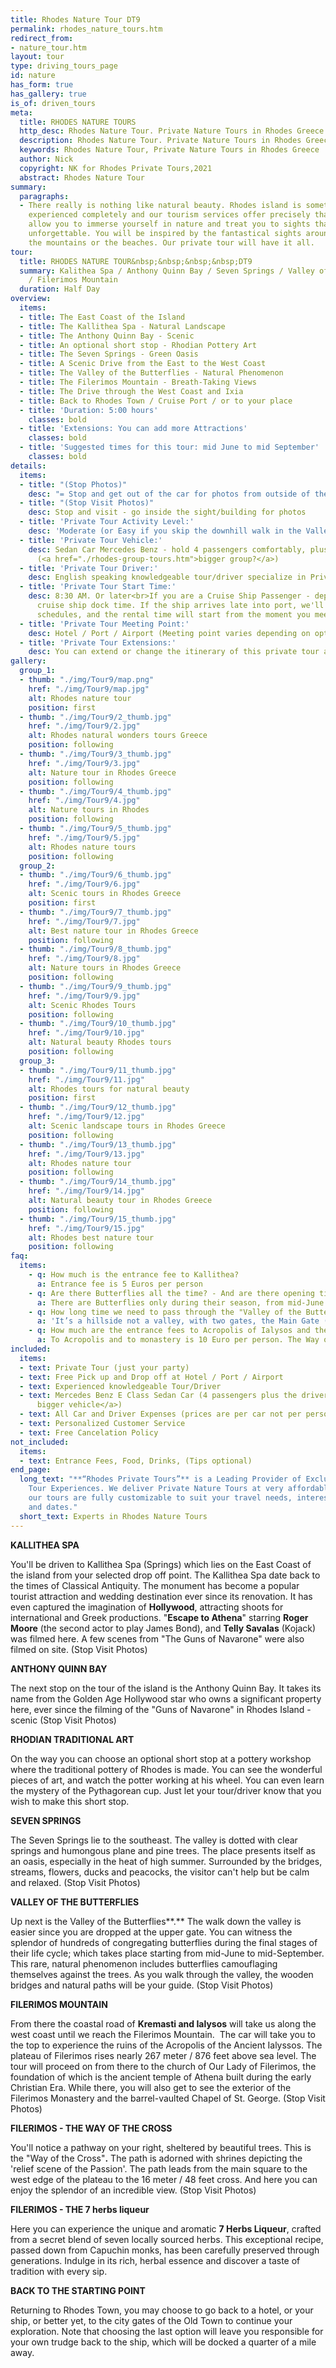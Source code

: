 ```yaml
---
title: Rhodes Nature Tour DT9
permalink: rhodes_nature_tours.htm
redirect_from:
- nature_tour.htm
layout: tour
type: driving_tours_page
id: nature
has_form: true
has_gallery: true
is_of: driven_tours
meta:
  title: RHODES NATURE TOURS
  http_desc: Rhodes Nature Tour. Private Nature Tours in Rhodes Greece
  description: Rhodes Nature Tour. Private Nature Tours in Rhodes Greece
  keywords: Rhodes Nature Tour, Private Nature Tours in Rhodes Greece
  author: Nick
  copyright: NK for Rhodes Private Tours,2021
  abstract: Rhodes Nature Tour
summary:
  paragraphs:
  - There really is nothing like natural beauty. Rhodes island is something to be
    experienced completely and our tourism services offer precisely that. We will
    allow you to immerse yourself in nature and treat you to sights that are truly
    unforgettable. You will be inspired by the fantastical sights around you, be it
    the mountains or the beaches. Our private tour will have it all.
tour:
  title: RHODES NATURE TOUR&nbsp;&nbsp;&nbsp;&nbsp;DT9
  summary: Kalithea Spa / Anthony Quinn Bay / Seven Springs / Valley of the Butterflies
    / Filerimos Mountain
  duration: Half Day
overview:
  items:
  - title: The East Coast of the Island
  - title: The Kallithea Spa - Natural Landscape
  - title: The Anthony Quinn Bay - Scenic
  - title: An optional short stop - Rhodian Pottery Art
  - title: The Seven Springs - Green Oasis
  - title: A Scenic Drive from the East to the West Coast
  - title: The Valley of the Butterflies - Natural Phenomenon
  - title: The Filerimos Mountain - Breath-Taking Views
  - title: The Drive through the West Coast and Ixia
  - title: Back to Rhodes Town / Cruise Port / or to your place
  - title: 'Duration: 5:00 hours'
    classes: bold
  - title: 'Extensions: You can add more Attractions'
    classes: bold
  - title: 'Suggested times for this tour: mid June to mid September'
    classes: bold
details:
  items:
  - title: "(Stop Photos)"
    desc: "= Stop and get out of the car for photos from outside of the Sight/building"
  - title: "(Stop Visit Photos)"
    desc: Stop and visit - go inside the sight/building for photos
  - title: 'Private Tour Activity Level:'
    desc: 'Moderate (or Easy if you skip the downhill walk in the Valley of the Butterflies)  '
  - title: 'Private Tour Vehicle:'
    desc: Sedan Car Mercedes Benz - hold 4 passengers comfortably, plus the driver
      (<a href="./rhodes-group-tours.htm">bigger group?</a>)
  - title: 'Private Tour Driver:'
    desc: English speaking knowledgeable tour/driver specialize in Private Tours
  - title: 'Private Tour Start Time:'
    desc: 8:30 AM. Or later<br>If you are a Cruise Ship Passenger - depend on your
      cruise ship dock time. If the ship arrives late into port, we'll adjust our
      schedules, and the rental time will start from the moment you meet your tour/driver
  - title: 'Private Tour Meeting Point:'
    desc: Hotel / Port / Airport (Meeting point varies depending on option booked)
  - title: 'Private Tour Extensions:'
    desc: You can extend or change the itinerary of this private tour as you like.
gallery:
  group_1:
  - thumb: "./img/Tour9/map.png"
    href: "./img/Tour9/map.jpg"
    alt: Rhodes nature tour
    position: first
  - thumb: "./img/Tour9/2_thumb.jpg"
    href: "./img/Tour9/2.jpg"
    alt: Rhodes natural wonders tours Greece
    position: following
  - thumb: "./img/Tour9/3_thumb.jpg"
    href: "./img/Tour9/3.jpg"
    alt: Nature tour in Rhodes Greece
    position: following
  - thumb: "./img/Tour9/4_thumb.jpg"
    href: "./img/Tour9/4.jpg"
    alt: Nature tours in Rhodes
    position: following
  - thumb: "./img/Tour9/5_thumb.jpg"
    href: "./img/Tour9/5.jpg"
    alt: Rhodes nature tours
    position: following
  group_2:
  - thumb: "./img/Tour9/6_thumb.jpg"
    href: "./img/Tour9/6.jpg"
    alt: Scenic tours in Rhodes Greece
    position: first
  - thumb: "./img/Tour9/7_thumb.jpg"
    href: "./img/Tour9/7.jpg"
    alt: Best nature tour in Rhodes Greece
    position: following
  - thumb: "./img/Tour9/8_thumb.jpg"
    href: "./img/Tour9/8.jpg"
    alt: Nature tours in Rhodes Greece
    position: following
  - thumb: "./img/Tour9/9_thumb.jpg"
    href: "./img/Tour9/9.jpg"
    alt: Scenic Rhodes Tours
    position: following
  - thumb: "./img/Tour9/10_thumb.jpg"
    href: "./img/Tour9/10.jpg"
    alt: Natural beauty Rhodes tours
    position: following
  group_3:
  - thumb: "./img/Tour9/11_thumb.jpg"
    href: "./img/Tour9/11.jpg"
    alt: Rhodes tours for natural beauty
    position: first
  - thumb: "./img/Tour9/12_thumb.jpg"
    href: "./img/Tour9/12.jpg"
    alt: Scenic landscape tours in Rhodes Greece
    position: following
  - thumb: "./img/Tour9/13_thumb.jpg"
    href: "./img/Tour9/13.jpg"
    alt: Rhodes nature tour
    position: following
  - thumb: "./img/Tour9/14_thumb.jpg"
    href: "./img/Tour9/14.jpg"
    alt: Natural beauty tour in Rhodes Greece
    position: following
  - thumb: "./img/Tour9/15_thumb.jpg"
    href: "./img/Tour9/15.jpg"
    alt: Rhodes best nature tour
    position: following
faq:
  items:
    - q: How much is the entrance fee to Kallithea?
      a: Entrance fee is 5 Euros per person
    - q: Are there Butterflies all the time? - And are there opening times there too that we might have to take into consideration?
      a: There are Butterflies only during their season, from mid-June to mid-September. The Valley is open from 8:00 am to 6:00 pm.
    - q: How long time we need to pass through the "Valley of the Butterflies"? How much is the entrance fee?
      a: 'It’s a hillside not a valley, with two gates, the Main Gate (lower gate) and the Secondary Gate (upper gate). We drive our clients to the Secondary Gate (upper gate) so they can walk down easier (one way about 40 min). Entrance fee: Low season 3 Euros per person / High season 5 Euros per person / kids under 12 years old free'
    - q: How much are the entrance fees to Acropolis of Ialysos and the monastery of Filerimos?
      a: To Acropolis and to monastery is 10 Euro per person. The Way of the Cross with the panoramic view is free
included:
  items:
  - text: Private Tour (just your party)
  - text: Free Pick up and Drop off at Hotel / Port / Airport
  - text: Experienced knowledgeable Tour/Driver
  - text: Mercedes Benz E Class Sedan Car (4 passengers plus the driver) (<a href="./rhodes-group-tours.htm">or
      bigger vehicle</a>)
  - text: All Car and Driver Expenses (prices are per car not per person)
  - text: Personalized Customer Service
  - text: Free Cancelation Policy
not_included:
  items:
  - text: Entrance Fees, Food, Drinks, (Tips optional)
end_page:
  long_text: "**“Rhodes Private Tours”** is a Leading Provider of Exclusive and Personalized
    Tour Experiences. We deliver Private Nature Tours at very affordable rates. All
    our tours are fully customizable to suit your travel needs, interests, schedules,
    and dates."
  short_text: Experts in Rhodes Nature Tours
---
```


**KALLITHEA SPA**

You'll be driven to Kallithea Spa (Springs) which lies on the East Coast of the island from your selected drop off point. The Kallithea Spa date back to the times of Classical Antiquity. The monument has become a popular tourist attraction and wedding destination ever since its renovation. It has even captured the imagination of **Hollywood**, attracting shoots for international and Greek productions. "**Escape to Athena**" starring **Roger Moore** (the second actor to play James Bond), and **Telly Savalas** (Kojack) was filmed here. A few scenes from "The Guns of Navarone" were also filmed on site. (Stop Visit Photos)

**ANTHONY QUINN BAY**

The next stop on the tour of the island is the Anthony Quinn Bay. It takes its name from the Golden Age Hollywood star who owns a significant property here, ever since the filming of the "Guns of Navarone" in Rhodes Island - scenic (Stop Visit Photos)

**RHODIAN TRADITIONAL ART**

On the way you can choose an optional short stop at a pottery workshop where the traditional pottery of Rhodes is made. You can see the wonderful pieces of art, and watch the potter working at his wheel. You can even learn the mystery of the Pythagorean cup. Just let your tour/driver know that you wish to make this short stop.

**SEVEN SPRINGS**

The Seven Springs lie to the southeast. The valley is dotted with clear springs and humongous plane and pine trees. The place presents itself as an oasis, especially in the heat of high summer. Surrounded by the bridges, streams, flowers, ducks and peacocks, the visitor can't help but be calm and relaxed. (Stop Visit Photos)

**VALLEY OF THE BUTTERFLIES**

Up next is the Valley of the Butterflies**.** The walk down the valley is easier since you are dropped at the upper gate. You can witness the splendor of hundreds of congregating butterflies during the final stages of their life cycle; which takes place starting from mid-June to mid-September. This rare, natural phenomenon includes butterflies camouflaging themselves against the trees. As you walk through the valley, the wooden bridges and natural paths will be your guide. (Stop Visit Photos)

**FILERIMOS MOUNTAIN**

From there the coastal road of **Kremasti and Ialysos** will take us along the west coast until we reach the Filerimos Mountain.  The car will take you to the top to experience the ruins of the Acropolis of the Ancient Ialyssos. The plateau of Filerimos rises nearly 267 meter / 876 feet above sea level. The tour will proceed on from there to the church of Our Lady of Filerimos, the foundation of which is the ancient temple of Athena built during the early Christian Era. While there, you will also get to see the exterior of the Filerimos Monastery and the barrel-vaulted Chapel of St. George. (Stop Visit Photos)

**FILERIMOS - THE WAY OF THE CROSS**

You'll notice a pathway on your right, sheltered by beautiful trees. This is the "Way of the Cross"**.** The path is adorned with shrines depicting the 'relief scene of the Passion'. The path leads from the main square to the west edge of the plateau to the 16 meter / 48 feet cross. And here you can enjoy the splendor of an incredible view. (Stop Visit Photos)

**FILERIMOS - THE 7 herbs liqueur**

Here you can experience the unique and aromatic **7 Herbs Liqueur**, crafted from a secret blend of seven locally sourced herbs. This exceptional recipe, passed down from Capuchin monks, has been carefully preserved through generations. Indulge in its rich, herbal essence and discover a taste of tradition with every sip.

**BACK TO THE STARTING POINT**

Returning to Rhodes Town, you may choose to go back to a hotel, or your ship, or better yet, to the city gates of the Old Town to continue your exploration. Note that choosing the last option will leave you responsible for your own trudge back to the ship, which will be docked a quarter of a mile away.